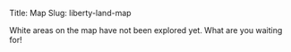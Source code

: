 Title: Map
Slug: liberty-land-map

<link rel="stylesheet" href="/css/leaflet.css" />
<link rel="stylesheet" href="/css/Control.FullScreen.css" />
<link rel="stylesheet" href="/css/leaflet-custom.css" />
<script src="/javascript/leaflet.js"></script>
<script src="/javascript/Control.FullScreen.js"></script>

<div id="map">
<script src="/javascript/map-ayntest.js"></script>

</div>

White areas on the map have not been explored yet. What are you waiting for!
